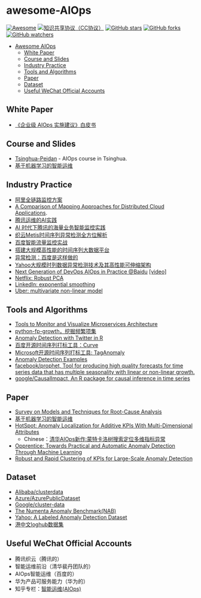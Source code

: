 # awesome-AIOps
[![Awesome](https://awesome.re/badge.svg)](https://awesome.re)
[![知识共享协议（CC协议）](https://img.shields.io/badge/License-Creative%20Commons-DC3D24.svg)](https://creativecommons.org/licenses/by-nc-sa/4.0/deed.zh)
[![GitHub stars](https://img.shields.io/github/stars/linjinjin123/awesome-AIOps.svg?style=flat&label=Star)](https://github.com/linjinjin123/awesome-AIOps/stargazers)
[![GitHub forks](https://img.shields.io/github/forks/linjinjin123/awesome-AIOps.svg?style=flat&label=Fork)](https://github.com/linjinjin123/awesome-AIOps/fork)
[![GitHub watchers](https://img.shields.io/github/watchers/linjinjin123/awesome-AIOps.svg?style=flat&label=Watch)](https://github.com/linjinjin123/awesome-AIOps/watchers)

- [Awesome AIOps](#awesome-AIOps)
    - [White Paper](#white-paper)
    - [Course and Slides](#course-and-slides)
    - [Industry Practice](#industry-practice)
    - [Tools and Algorithms](#tools-and-algorithms)
    - [Paper](#paper)
    - [Dataset](#dataset)
    - [Useful WeChat Official Accounts](#useful-wechat-official-accounts)
    
## White Paper
* [《企业级 AIOps 实施建议》白皮书](https://www.rizhiyi.com/assets/docs/AIOps.pdf)

## Course and Slides
* [Tsinghua-Peidan](http://netman.ai/courses/advanced-network-management-spring2018-syllabus/) - AIOps course in Tsinghua.
* [基于机器学习的智能运维](http://netman.ai/wp-content/uploads/2016/12/%E5%9F%BA%E4%BA%8E%E6%9C%BA%E5%99%A8%E5%AD%A6%E4%B9%A0%E7%9A%84%E6%99%BA%E8%83%BD%E8%BF%90%E7%BB%B4v1.6.pdf)

## Industry Practice
* [阿里全链路监控方案](https://mp.weixin.qq.com/s/DJhJKD4TCDgSwyLZbSotKg)
* [A Comparison of Mapping Approaches for Distributed Cloud Applications](https://blog.netsil.com/a-comparison-of-mapping-approaches-for-distributed-cloud-applications-52be1f61d293).
* [腾讯运维的AI实践](https://myslide.cn/slides/8935)
* [AI 时代下腾讯的海量业务智能监控实践](https://cloud.tencent.com/developer/article/1039354)
* [织云Metis时间序列异常检测全方位解析](https://ppt.geekbang.org/slide/show?cid=30&pid=1595)
* [百度智能流量监控实战](https://ppt.geekbang.org/slide/show?cid=30&pid=1548)
* [搭建大规模高性能的时间序列大数据平台](https://ppt.geekbang.org/list/assz2018)
* [异常检测：百度是这样做的](https://mp.weixin.qq.com/s/AXhjawsINKl6cLDV1yf6fw)
* [Yahoo大规模时列数据异常检测技术及其高性能可伸缩架构](http://www.infoq.com/cn/articles/automated-time-series-anomaly-detection?utm_source=articles_about_bigdata&utm_medium=link&utm_campaign=bigdata)
* [Next Generation of DevOps AIOps in Practice @Baidu](https://www.usenix.org/sites/default/files/conference/protected-files/srecon17asia_slides_qu.pdf) [[video]](https://www.youtube.com/watch?v=5YfqevEtIFw)
* [Netflix: Robust PCA](https://medium.com/netflix-techblog/rad-outlier-detection-on-big-data-d6b0494371cc)
* [LinkedIn: exponential smoothing](https://github.com/linkedin/luminol)
* [Uber: multivariate non-linear model](https://eng.uber.com/argos/)

## Tools and Algorithms
* [Tools to Monitor and Visualize Microservices Architecture](https://www.programmableweb.com/news/tools-to-monitor-and-visualize-microservices-architecture/analysis/2016/12/14)
* [python-fp-growth，挖掘频繁项集](https://github.com/enaeseth/python-fp-growth)
* [Anomaly Detection with Twitter in R](https://github.com/twitter/AnomalyDetection)
* [百度开源时间序列打标工具：Curve](https://github.com/baidu/Curve)
* [Microsoft开源时间序列打标工具: TagAnomaly](https://github.com/Microsoft/TagAnomaly)
* [Anomaly Detection Examples](https://github.com/shubhomoydas/ad_examples)
* [facebook/prophet, Tool for producing high quality forecasts for time series data that has multiple seasonality with linear or non-linear growth.](https://facebook.github.io/prophet)
* [google/CausalImpact, An R package for causal inference in time series](https://github.com/google/CausalImpact)

## Paper
* [Survey on Models and Techniques for Root-Cause Analysis](https://arxiv.org/pdf/1701.08546.pdf)
* [基于机器学习的智能运维](http://netman.ai/wp-content/uploads/2018/04/peidan.pdf)
* [HotSpot: Anomaly Localization for Additive KPIs With Multi-Dimensional Attributes](http://netman.ai/wp-content/uploads/2018/03/sunyq_IEEEAccess_HotSpot.pdf)
    * Chinese：[清华AIOps新作:蒙特卡洛树搜索定位多维指标异常](https://mp.weixin.qq.com/s/Kj309bzifIv4j80nZbGVZw)
* [Opprentice: Towards Practical and Automatic Anomaly Detection Through Machine Learning](http://conferences2.sigcomm.org/imc/2015/papers/p211.pdf)
* [Robust and Rapid Clustering of KPIs for Large-Scale Anomaly Detection](http://netman.ai/~peidan/ANM2018/8.DependencyDiscovery/LectureCoverage/2018IWQOS_ROCKA.pdf)

## Dataset
* [Alibaba/clusterdata](https://github.com/alibaba/clusterdata)
* [Azure/AzurePublicDataset](https://github.com/Azure/AzurePublicDataset)
* [Google/cluster-data](https://github.com/google/cluster-data)
* [The Numenta Anomaly Benchmark(NAB)](https://github.com/numenta/NAB)
* [Yahoo: A Labeled Anomaly Detection Dataset](https://webscope.sandbox.yahoo.com/catalog.php?datatype=s&did=70)
* [港中文loghub数据集](https://github.com/logpai/loghub)

## Useful WeChat Official Accounts
* 腾讯织云（腾讯的）
* 智能运维前沿（清华裴丹团队的）
* AIOps智能运维（百度的）
* 华为产品可服务能力（华为的）
* 知乎专栏：[智能运维(AIOps)](https://zhuanlan.zhihu.com/awesome-AIOps)

